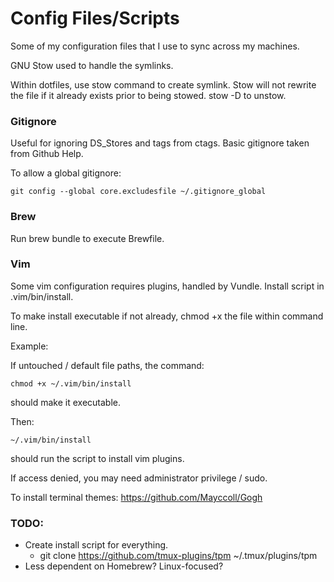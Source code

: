# Config Files/Scripts
Some of my configuration files that I use to sync across my machines.

GNU Stow used to handle the symlinks.

Within dotfiles, use stow command to create symlink. Stow will not rewrite the file if it already exists prior to being stowed. stow -D to unstow.

### Gitignore
Useful for ignoring DS_Stores and tags from ctags. Basic gitignore taken from Github Help.

To allow a global gitignore:
```
git config --global core.excludesfile ~/.gitignore_global
```

### Brew
Run brew bundle to execute Brewfile.

### Vim
Some vim configuration requires plugins, handled by Vundle. Install script in .vim/bin/install.

To make install executable if not already, chmod +x the file within command line.

Example:

If untouched / default file paths, the command:
```
chmod +x ~/.vim/bin/install
```
should make it executable.

Then:
```
~/.vim/bin/install
```
should run the script to install vim plugins.

If access denied, you may need administrator privilege / sudo.

To install terminal themes:
https://github.com/Mayccoll/Gogh

### TODO:

- Create install script for everything.
  - git clone https://github.com/tmux-plugins/tpm ~/.tmux/plugins/tpm
- Less dependent on Homebrew? Linux-focused?
